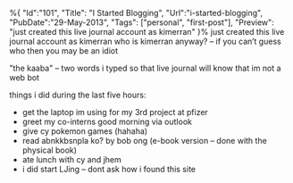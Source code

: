 ﻿%{
    "Id":"101",
	"Title": "I Started Blogging",
    "Url":"i-started-blogging",
    "PubDate":"29-May-2013",
	"Tags": ["personal", "first-post"],
	"Preview": "just created this live journal account as kimerran"
}%
just created this live journal account as kimerran
who is kimerran anyway? – if you can’t guess who then you may be an idiot

"the kaaba" – two words i typed so that live journal will know that im not a web bot

things i did during the last five hours:

+ get the laptop im using for my 3rd project at pfizer
+ greet my co-interns good morning via outlook
+ give cy pokemon games (hahaha)
+ read abnkkbsnpla ko? by bob ong (e-book version – done with the physical book)
+ ate lunch with cy and jhem
+ i did start LJing – dont ask how i found this site
